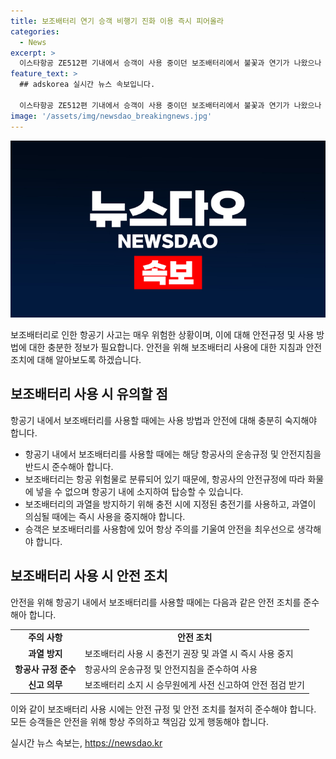 ```yaml
---
title: 보조배터리 연기 승객 비행기 진화 이용 즉시 피어올라
categories:
  - News
excerpt: >
  이스타항공 ZE512편 기내에서 승객이 사용 중이던 보조배터리에서 불꽃과 연기가 나왔으나 승무원이 신속히 대응하여 사태를 진화시켰다. 해당 승객은 보조배터리 두 개를 동시에 이용해 스마트폰을 충전하다가 과열로 인한 문제가 발생한 것으로 보인다. 이 사건으로 인해 181명의 승객이 탑승한 여객기에는 공포가 휩싸였으나, 다행히 큰 사고 없이 사태를 진압했다. 보조배터리는 항공 위험물로 분류되어 화물에 넣을 수 없으며, 이에 대한 규정을 더욱 엄격하게 준수해야 할 필요가 있다.
feature_text: >
  ## adskorea 실시간 뉴스 속보입니다.

  이스타항공 ZE512편 기내에서 승객이 사용 중이던 보조배터리에서 불꽃과 연기가 나왔으나 승무원이 신속히 대응하여 사태를 진화시켰다. 해당 승객은 보조배터리 두 개를 동시에 이용해 스마트폰을 충전하다가 과열로 인한 문제가 발생한 것으로 보인다. 이 사건으로 인해 181명의 승객이 탑승한 여객기에는 공포가 휩싸였으나, 다행히 큰 사고 없이 사태를 진압했다. 보조배터리는 항공 위험물로 분류되어 화물에 넣을 수 없으며, 이에 대한 규정을 더욱 엄격하게 준수해야 할 필요가 있다.
image: '/assets/img/newsdao_breakingnews.jpg'
---
```


<p><img src="/assets/img/newsdao_breakingnews.jpg" alt="adskorea 속보" /></p>

<p>보조배터리로 인한 항공기 사고는 매우 위험한 상황이며, 이에 대해 안전규정 및 사용 방법에 대한 충분한 정보가 필요합니다. 안전을 위해 보조배터리 사용에 대한 지침과 안전 조치에 대해 알아보도록 하겠습니다.</p>

<h2 data-ke-size="size26">보조배터리 사용 시 유의할 점</h2>

<p data-ke-size="size16">항공기 내에서 보조배터리를 사용할 때에는 사용 방법과 안전에 대해 충분히 숙지해야 합니다.</p>

<ul>
  <li>항공기 내에서 보조배터리를 사용할 때에는 해당 항공사의 운송규정 및 안전지침을 반드시 준수해아 합니다.</li>
  <li>보조배터리는 항공 위험물로 분류되어 있기 때문에, 항공사의 안전규정에 따라 화물에 넣을 수 없으며 항공기 내에 소지하여 탑승할 수 있습니다.</li>
  <li>보조배터리의 과열을 방지하기 위해 충전 시에 지정된 충전기를 사용하고, 과열이 의심될 때에는 즉시 사용을 중지해야 합니다.</li>
  <li>승객은 보조배터리를 사용함에 있어 항상 주의를 기울여 안전을 최우선으로 생각해야 합니다.</li>
</ul>

<h2 data-ke-size="size26">보조배터리 사용 시 안전 조치</h2>

<p data-ke-size="size16">안전을 위해 항공기 내에서 보조배터리를 사용할 때에는 다음과 같은 안전 조치를 준수해아 합니다.</p>

<table>
  <tr>
    <td style="text-align: center; height: 17px;"><b>주의 사항</b></td>
    <td style="text-align: center; height: 17px;"><b>안전 조치</b></td>
  </tr>
  <tr>
    <td style="text-align: center; height: 17px;"><b>과열 방지</b></td>
    <td>보조배터리 사용 시 충전기 권장 및 과열 시 즉시 사용 중지</td>
  </tr>
  <tr>
    <td style="text-align: center; height: 17px;"><b>항공사 규정 준수</b></td>
    <td>항공사의 운송규정 및 안전지침을 준수하여 사용</td>
  </tr>
  <tr>
    <td style="text-align: center; height: 17px;"><b>신고 의무</b></td>
    <td>보조배터리 소지 시 승무원에게 사전 신고하여 안전 점검 받기</td>
  </tr>
</table>

<p>이와 같이 보조배터리 사용 시에는 안전 규정 및 안전 조치를 철저히 준수해야 합니다. 모든 승객들은 안전을 위해 항상 주의하고 책임감 있게 행동해야 합니다.</p>
실시간 뉴스 속보는, <a href="https://newsdao.kr" rel="dofollow">https://newsdao.kr</a>



